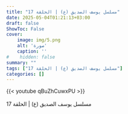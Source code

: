 ```yaml
---
title: "مسلسل يوسف الصديق (ع) | الحلقة 17"
date: 2025-05-04T01:21:13+03:00
draft: false
ShowToc: False
cover:
    image: img/5.png
    alt: 'صورة'
    caption: ''
#    hidden: false
summary: ""
tags: ["مسلسل يوسف الصديق (ع) | الحلقة 17"]
categories: []
---
```


{{< youtube qBuZhCuwxPU >}}  
 <br>
مسلسل يوسف الصديق (ع) | الحلقة 17